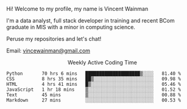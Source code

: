 Hi! Welcome to my profile, my name is Vincent Wainman

I'm a data analyst, full stack developer in training and recent BCom graduate in MIS with a minor in computing science. 

Peruse my repositories and let's chat!

Email: vincewainman@gmail.com

<p align="center"> Weekly Active Coding Time </p>
<!--START_SECTION:waka-->

```text
Python       70 hrs 6 mins   ████████████████████▒░░░░   81.40 %
CSS          8 hrs 35 mins   ██▒░░░░░░░░░░░░░░░░░░░░░░   09.98 %
HTML         4 hrs 41 mins   █▒░░░░░░░░░░░░░░░░░░░░░░░   05.46 %
JavaScript   1 hr 18 mins    ▒░░░░░░░░░░░░░░░░░░░░░░░░   01.52 %
Text         45 mins         ▒░░░░░░░░░░░░░░░░░░░░░░░░   00.88 %
Markdown     27 mins         ░░░░░░░░░░░░░░░░░░░░░░░░░   00.53 %
```

<!--END_SECTION:waka-->
